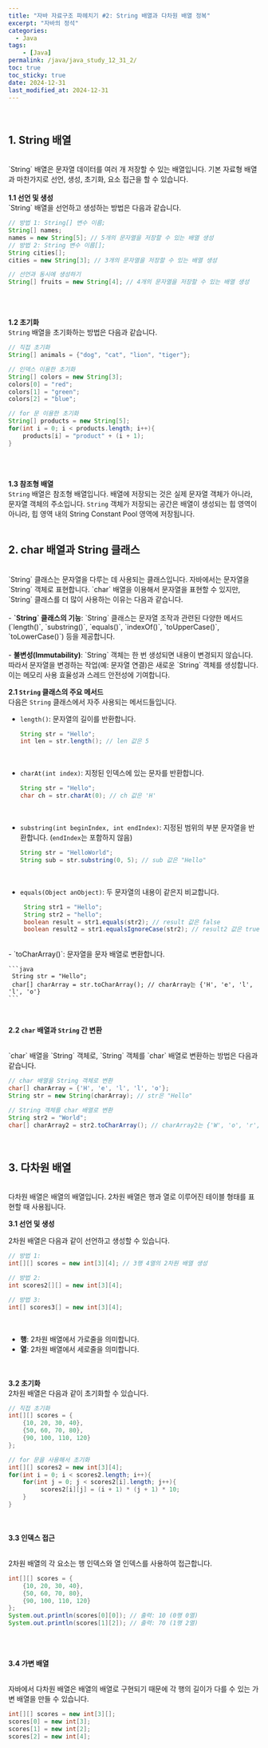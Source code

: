 ```yaml
---
title: "자바 자료구조 파헤치기 #2: String 배열과 다차원 배열 정복"
excerpt: "자바의 정석"
categories:
  - Java
tags:
    - [Java]
permalink: /java/java_study_12_31_2/
toc: true
toc_sticky: true
date: 2024-12-31
last_modified_at: 2024-12-31
---
```




<br>
<h2>1. String 배열</h2>

<br>
`String` 배열은 문자열 데이터를 여러 개 저장할 수 있는 배열입니다. 기본 자료형 배열과 마찬가지로 선언, 생성, 초기화, 요소 접근을 할 수 있습니다.
<br><br>
<Strong>1.1 선언 및 생성</Strong>
<br>
`String` 배열을 선언하고 생성하는 방법은 다음과 같습니다.
<br>

```java
// 방법 1: String[] 변수 이름;
String[] names;
names = new String[5]; // 5개의 문자열을 저장할 수 있는 배열 생성
// 방법 2: String 변수 이름[];
String cities[];
cities = new String[3]; // 3개의 문자열을 저장할 수 있는 배열 생성

// 선언과 동시에 생성하기
String[] fruits = new String[4]; // 4개의 문자열을 저장할 수 있는 배열 생성
```

<br><br>

<Strong>1.2 초기화</Strong>
<br>
`String` 배열을 초기화하는 방법은 다음과 같습니다.
<br>

```java
// 직접 초기화
String[] animals = {"dog", "cat", "lion", "tiger"};

// 인덱스 이용한 초기화
String[] colors = new String[3];
colors[0] = "red";
colors[1] = "green";
colors[2] = "blue";

// for 문 이용한 초기화
String[] products = new String[5];
for(int i = 0; i < products.length; i++){
    products[i] = "product" + (i + 1);
}
```

</br></br>

<Strong>1.3 참조형 배열</Strong>
<br>
`String` 배열은 참조형 배열입니다. 배열에 저장되는 것은 실제 문자열 객체가 아니라, 문자열 객체의 주소입니다. `String` 객체가 저장되는 공간은 배열이 생성되는 힙 영역이 아니라, 힙 영역 내의 String Constant Pool 영역에 저장됩니다.
<br><br>

<h2>2. char 배열과 String 클래스</h2>
<br>
`String` 클래스는 문자열을 다루는 데 사용되는 클래스입니다. 자바에서는 문자열을 `String` 객체로 표현합니다. `char` 배열을 이용해서 문자열을 표현할 수 있지만, `String` 클래스를 더 많이 사용하는 이유는 다음과 같습니다.
<br><br>
 - <Strong>`String` 클래스의 기능</Strong>: `String` 클래스는 문자열 조작과 관련된 다양한 메서드 (`length()`, `substring()`, `equals()`, `indexOf()`, `toUpperCase()`, `toLowerCase()`) 등을 제공합니다.
<br><br>
 - <Strong>불변성(Immutability)</Strong>: `String` 객체는 한 번 생성되면 내용이 변경되지 않습니다. 따라서 문자열을 변경하는 작업(예: 문자열 연결)은 새로운 `String` 객체를 생성합니다. 이는 메모리 사용 효율성과 스레드 안전성에 기여합니다.

<br>

<Strong>2.1 `String` 클래스의 주요 메서드</Strong>
<br>
다음은 `String` 클래스에서 자주 사용되는 메서드들입니다.
<br>

 - `length()`: 문자열의 길이를 반환합니다.

    ```java
    String str = "Hello";
    int len = str.length(); // len 값은 5
    ```
<br>

- `charAt(int index)`: 지정된 인덱스에 있는 문자를 반환합니다.

    ```java
    String str = "Hello";
    char ch = str.charAt(0); // ch 값은 'H'
    ```
<br>

- `substring(int beginIndex, int endIndex)`: 지정된 범위의 부분 문자열을 반환합니다. (`endIndex`는 포함하지 않음)

    ```java
    String str = "HelloWorld";
    String sub = str.substring(0, 5); // sub 값은 "Hello"
    ```
    <br>
- `equals(Object anObject)`: 두 문자열의 내용이 같은지 비교합니다.

    ```java
     String str1 = "Hello";
     String str2 = "hello";
     boolean result = str1.equals(str2); // result 값은 false
     boolean result2 = str1.equalsIgnoreCase(str2); // result2 값은 true (대소문자 구분 X)
    ```
<br>
 - `toCharArray()`: 문자열을 문자 배열로 변환합니다.

    ```java
     String str = "Hello";
     char[] charArray = str.toCharArray(); // charArray는 {'H', 'e', 'l', 'l', 'o'}
    ```
<br>

<Strong>2.2 `char` 배열과 `String` 간 변환</Strong>

<br>
`char` 배열을 `String` 객체로, `String` 객체를 `char` 배열로 변환하는 방법은 다음과 같습니다.
<br>

```java
// char 배열을 String 객체로 변환
char[] charArray = {'H', 'e', 'l', 'l', 'o'};
String str = new String(charArray); // str은 "Hello"

// String 객체를 char 배열로 변환
String str2 = "World";
char[] charArray2 = str2.toCharArray(); // charArray2는 {'W', 'o', 'r', 'l', 'd'}
```

<br>
<h2>3. 다차원 배열</h2>
<br>
다차원 배열은 배열의 배열입니다. 2차원 배열은 행과 열로 이루어진 테이블 형태를 표현할 때 사용됩니다.

</br>

<Strong>3.1 선언 및 생성</Strong>

2차원 배열은 다음과 같이 선언하고 생성할 수 있습니다.

```java
// 방법 1:
int[][] scores = new int[3][4]; // 3행 4열의 2차원 배열 생성

// 방법 2:
int scores2[][] = new int[3][4];

// 방법 3:
int[] scores3[] = new int[3][4];
```

<br>

* <Strong>행</Strong>: 2차원 배열에서 가로줄을 의미합니다.
* <Strong>열</Strong>: 2차원 배열에서 세로줄을 의미합니다.

<br><br>
<Strong>3.2 초기화</Strong>
</br>
2차원 배열은 다음과 같이 초기화할 수 있습니다.
<br>

```java
// 직접 초기화
int[][] scores = {
    {10, 20, 30, 40},
    {50, 60, 70, 80},
    {90, 100, 110, 120}
};

// for 문을 사용해서 초기화
int[][] scores2 = new int[3][4];
for(int i = 0; i < scores2.length; i++){
    for(int j = 0; j < scores2[i].length; j++){
         scores2[i][j] = (i + 1) * (j + 1) * 10;
    }
}
```
<br><br>
<Strong>3.3 인덱스 접근</Strong>

<br>
2차원 배열의 각 요소는 행 인덱스와 열 인덱스를 사용하여 접근합니다.
<br>

```java
int[][] scores = {
    {10, 20, 30, 40},
    {50, 60, 70, 80},
    {90, 100, 110, 120}
};
System.out.println(scores[0][0]); // 출력: 10 (0행 0열)
System.out.println(scores[1][2]); // 출력: 70 (1행 2열)
```
<br><br>

<Strong>3.4 가변 배열</Strong>

<br>
자바에서 다차원 배열은 배열의 배열로 구현되기 때문에 각 행의 길이가 다를 수 있는 가변 배열을 만들 수 있습니다.

```java
int[][] scores = new int[3][];
scores[0] = new int[3];
scores[1] = new int[2];
scores[2] = new int[4];
```
<br><br>



